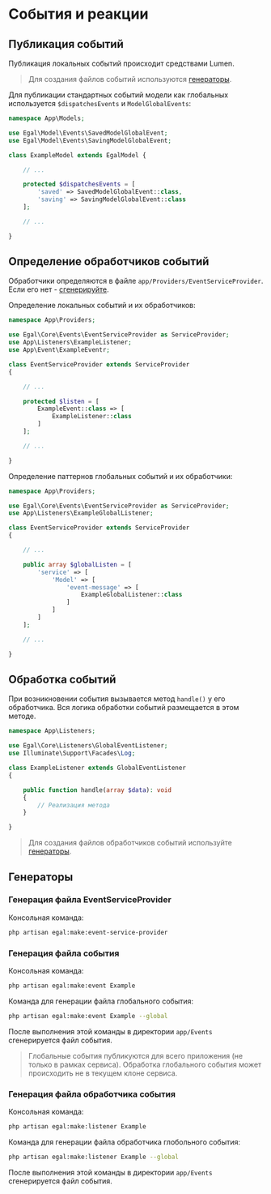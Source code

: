 # События и реакции

## Публикация событий

Публикация локальных событий происходит средствами Lumen.

> Для создания файлов событий используются [генераторы](#Генерация-файла-события).

Для публикации стандартных событий модели как глобальных используется `$dispatchesEvents` и `ModelGlobalEvents`:
```php
namespace App\Models;

use Egal\Model\Events\SavedModelGlobalEvent;
use Egal\Model\Events\SavingModelGlobalEvent;

class ExampleModel extends EgalModel {

    // ...

    protected $dispatchesEvents = [
        'saved' => SavedModelGlobalEvent::class,
        'saving' => SavingModelGlobalEvent::class
    ];

    // ...

}
```

## Определение обработчиков событий

Обработчики определяются в файле `app/Providers/EventServiceProvider`. Если его нет - [сгенерируйте](#Генерация-файла-eventserviceprovider).

Определение локальных событий и их обработчиков:
```php
namespace App\Providers;

use Egal\Core\Events\EventServiceProvider as ServiceProvider;
use App\Listeners\ExampleListener;
use App\Event\ExampleEventr;

class EventServiceProvider extends ServiceProvider
{

    // ...

    protected $listen = [
        ExampleEvent::class => [
            ExampleListener::class
        ]
    ];

    // ...

}
```

Определение паттернов глобальных событий и их обработчики:
```php
namespace App\Providers;

use Egal\Core\Events\EventServiceProvider as ServiceProvider;
use App\Listeners\ExampleGlobalListener;

class EventServiceProvider extends ServiceProvider
{

    // ...

    public array $globalListen = [
        'service' => [
            'Model' => [
                'event-message' => [
                    ExampleGlobalListener::class
                ]
            ]
        ]
    ];

    // ...

}
```

## Обработка событий

При возникновении события вызывается метод `handle()` у его обработчика. Вся логика обработки событий размещается в этом методе.
```php
namespace App\Listeners;

use Egal\Core\Listeners\GlobalEventListener;
use Illuminate\Support\Facades\Log;

class ExampleListener extends GlobalEventListener
{

    public function handle(array $data): void
    {
        // Реализация метода
    }

}
```

> Для создания файлов обработчиков событий используйте [генераторы](#Генерация-файла-обработчика-события).


## Генераторы

### Генерация файла EventServiceProvider

Консольная команда:
```bash
php artisan egal:make:event-service-provider
```

### Генерация файла события

Консольная команда:
```bash
php artisan egal:make:event Example
```
Команда для генерации файла глобального события:
```bash
php artisan egal:make:event Example --global
```
После выполнения этой команды в директории `app/Events` сгенерируется файл события.

> Глобальные события публикуются для всего приложения (не только в рамках сервиса).
> Обработка глобального события может происходить не в текущем клоне сервиса.

### Генерация файла обработчика события

Консольная команда:
```bash
php artisan egal:make:listener Example
```
Команда для генерации файла обработчика глобольного события:
```bash
php artisan egal:make:listener Example --global
```
После выполнения этой команды в директории `app/Events` сгенерируется файл события.
